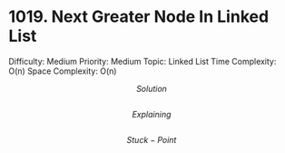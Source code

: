 # 1019. Next Greater Node In Linked List

Difficulty: Medium
Priority: Medium
Topic: Linked List
Time Complexity: O(n)
Space Complexity: O(n)

$$
Solution
$$

```python

```

$$
Explaining
$$

```

```

$$
Stuck-Point
$$

```

```